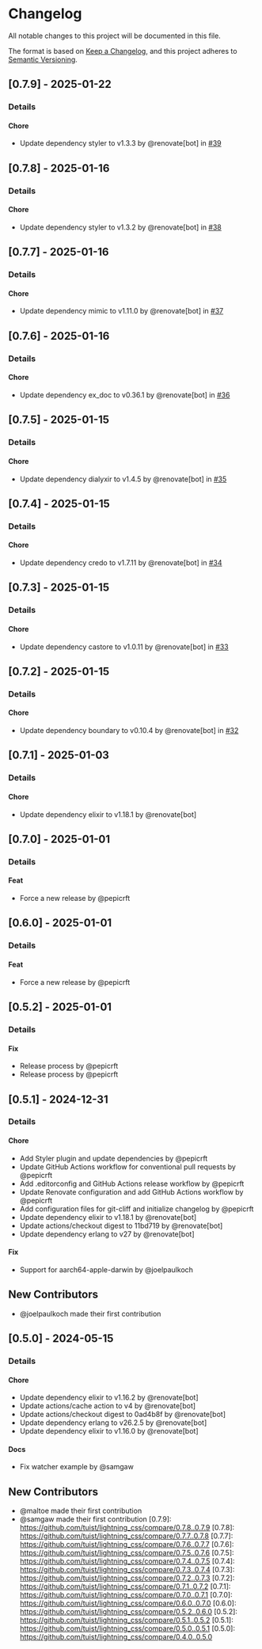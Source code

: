 # Changelog

All notable changes to this project will be documented in this file.

The format is based on [Keep a Changelog](https://keepachangelog.com/en/1.0.0/),
and this project adheres to [Semantic Versioning](https://semver.org/spec/v2.0.0.html).

## [0.7.9] - 2025-01-22
### Details
#### Chore
- Update dependency styler to v1.3.3 by @renovate[bot] in [#39](https://github.com/tuist/lightning_css/pull/39)

## [0.7.8] - 2025-01-16
### Details
#### Chore
- Update dependency styler to v1.3.2 by @renovate[bot] in [#38](https://github.com/tuist/lightning_css/pull/38)

## [0.7.7] - 2025-01-16
### Details
#### Chore
- Update dependency mimic to v1.11.0 by @renovate[bot] in [#37](https://github.com/tuist/lightning_css/pull/37)

## [0.7.6] - 2025-01-16
### Details
#### Chore
- Update dependency ex_doc to v0.36.1 by @renovate[bot] in [#36](https://github.com/tuist/lightning_css/pull/36)

## [0.7.5] - 2025-01-15
### Details
#### Chore
- Update dependency dialyxir to v1.4.5 by @renovate[bot] in [#35](https://github.com/tuist/lightning_css/pull/35)

## [0.7.4] - 2025-01-15
### Details
#### Chore
- Update dependency credo to v1.7.11 by @renovate[bot] in [#34](https://github.com/tuist/lightning_css/pull/34)

## [0.7.3] - 2025-01-15
### Details
#### Chore
- Update dependency castore to v1.0.11 by @renovate[bot] in [#33](https://github.com/tuist/lightning_css/pull/33)

## [0.7.2] - 2025-01-15
### Details
#### Chore
- Update dependency boundary to v0.10.4 by @renovate[bot] in [#32](https://github.com/tuist/lightning_css/pull/32)

## [0.7.1] - 2025-01-03
### Details
#### Chore
- Update dependency elixir to v1.18.1 by @renovate[bot]

## [0.7.0] - 2025-01-01
### Details
#### Feat
- Force a new release by @pepicrft

## [0.6.0] - 2025-01-01
### Details
#### Feat
- Force a new release by @pepicrft

## [0.5.2] - 2025-01-01
### Details
#### Fix
- Release process by @pepicrft
- Release process by @pepicrft

## [0.5.1] - 2024-12-31
### Details
#### Chore
- Add Styler plugin and update dependencies by @pepicrft
- Update GitHub Actions workflow for conventional pull requests by @pepicrft
- Add .editorconfig and GitHub Actions release workflow by @pepicrft
- Update Renovate configuration and add GitHub Actions workflow by @pepicrft
- Add configuration files for git-cliff and initialize changelog by @pepicrft
- Update dependency elixir to v1.18.1 by @renovate[bot]
- Update actions/checkout digest to 11bd719 by @renovate[bot]
- Update dependency erlang to v27 by @renovate[bot]

#### Fix
- Support for aarch64-apple-darwin by @joelpaulkoch

## New Contributors
* @joelpaulkoch made their first contribution
## [0.5.0] - 2024-05-15
### Details
#### Chore
- Update dependency elixir to v1.16.2 by @renovate[bot]
- Update actions/cache action to v4 by @renovate[bot]
- Update actions/checkout digest to 0ad4b8f by @renovate[bot]
- Update dependency erlang to v26.2.5 by @renovate[bot]
- Update dependency elixir to v1.16.0 by @renovate[bot]

#### Docs
- Fix watcher example by @samgaw

## New Contributors
* @maltoe made their first contribution
* @samgaw made their first contribution
[0.7.9]: https://github.com/tuist/lightning_css/compare/0.7.8..0.7.9
[0.7.8]: https://github.com/tuist/lightning_css/compare/0.7.7..0.7.8
[0.7.7]: https://github.com/tuist/lightning_css/compare/0.7.6..0.7.7
[0.7.6]: https://github.com/tuist/lightning_css/compare/0.7.5..0.7.6
[0.7.5]: https://github.com/tuist/lightning_css/compare/0.7.4..0.7.5
[0.7.4]: https://github.com/tuist/lightning_css/compare/0.7.3..0.7.4
[0.7.3]: https://github.com/tuist/lightning_css/compare/0.7.2..0.7.3
[0.7.2]: https://github.com/tuist/lightning_css/compare/0.7.1..0.7.2
[0.7.1]: https://github.com/tuist/lightning_css/compare/0.7.0..0.7.1
[0.7.0]: https://github.com/tuist/lightning_css/compare/0.6.0..0.7.0
[0.6.0]: https://github.com/tuist/lightning_css/compare/0.5.2..0.6.0
[0.5.2]: https://github.com/tuist/lightning_css/compare/0.5.1..0.5.2
[0.5.1]: https://github.com/tuist/lightning_css/compare/0.5.0..0.5.1
[0.5.0]: https://github.com/tuist/lightning_css/compare/0.4.0..0.5.0

<!-- generated by git-cliff -->
